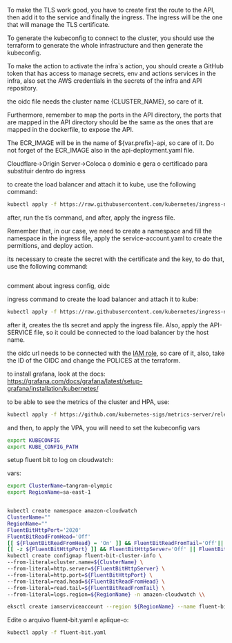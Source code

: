 To make the TLS work good, you have to create first the route to the API, then add it to the service and finally the ingress. The ingress will be the one that will manage the TLS certificate.

To generate the kubeconfig to connect to the cluster, you should use the terraform to generate the whole infrastructure and then generate the kubeconfig.

To make the action to activate the infra`s action, you should create a GitHub token that has access to manage secrets, env and actions services in the infra, also set the AWS credentials in the secrets of the infra and API repository.

the oidc file needs the cluster name {CLUSTER_NAME}, so care of it.

Furthermore, remember to map the ports in the API directory, the ports that are mapped in the API directory should be the same as the ones that are mapped in the dockerfile, to expose the API.

The ECR_IMAGE will be in the name of ${var.prefix}-api, so care of it.
Do not forget of the ECR_IMAGE also in the api-deployment.yaml file.

Cloudflare->Origin Server->Coloca o domínio e gera o certificado para substituir dentro do ingress

to create the load balancer and attach it to kube, use the following command:

```bash
kubectl apply -f https://raw.githubusercontent.com/kubernetes/ingress-nginx/controller-v1.10.0/deploy/static/provider/aws/deploy.yaml
```

after, run the tls command, and after, apply the ingress file.

Remember that, in our case, we need to create a namespace and fill the namespace in the ingress file, apply the service-account.yaml to create the permitions, and deploy action.

its necessary to create the secret with the certificate and the key, to do that, use the following command:

```bash

```

comment about ingress config, oidc

ingress command to create the load balancer and attach it to kube:

```bash
kubectl apply -f https://raw.githubusercontent.com/kubernetes/ingress-nginx/controller-v1.10.0/deploy/static/provider/aws/deploy.yaml
```

after it, creates the tls secret and apply the ingress file.
Also, apply the API-SERVICE file, so it could be connected to the load balancer by the host name.

the oidc url needs to be connected with the [IAM role](https://docs.aws.amazon.com/eks/latest/userguide/enable-iam-roles-for-service-accounts.html), so care of it, also, take the ID of the OIDC and change the POLICES at the terraform.

to install grafana, look at the docs: https://grafana.com/docs/grafana/latest/setup-grafana/installation/kubernetes/

to be able to see the metrics of the cluster and HPA, use:

```bash
kubectl apply -f https://github.com/kubernetes-sigs/metrics-server/releases/latest/download/components.yaml
```

and then, to apply the VPA, you will need to set the kubeconfig vars

```bash
export KUBECONFIG
export KUBE_CONFIG_PATH
```

setup fluent bit to log on cloudwatch:

vars:

```bash
export ClusterName=tangram-olympic
export RegionName=sa-east-1
```

```bash

```

```bash
kubectl create namespace amazon-cloudwatch
ClusterName=""
RegionName=""
FluentBitHttpPort='2020'
FluentBitReadFromHead='Off'
[[ ${FluentBitReadFromHead} = 'On' ]] && FluentBitReadFromTail='Off'|| FluentBitReadFromTail='On'
[[ -z ${FluentBitHttpPort} ]] && FluentBitHttpServer='Off' || FluentBitHttpServer='On'
kubectl create configmap fluent-bit-cluster-info \
--from-literal=cluster.name=${ClusterName} \
--from-literal=http.server=${FluentBitHttpServer} \
--from-literal=http.port=${FluentBitHttpPort} \
--from-literal=read.head=${FluentBitReadFromHead} \
--from-literal=read.tail=${FluentBitReadFromTail} \
--from-literal=logs.region=${RegionName} -n amazon-cloudwatch \\

eksctl create iamserviceaccount --region ${RegionName} --name fluent-bit --namespace amazon-cloudwatch --cluster ${ClusterName} --attach-policy-arn arn:aws:iam::aws:policy/CloudWatchAgentServerPolicy --override-existing-serviceaccounts --approve
```

Edite o arquivo fluent-bit.yaml e aplique-o:

```bash
kubectl apply -f fluent-bit.yaml
```
